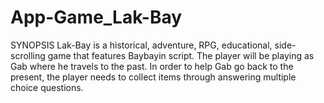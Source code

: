 # App-Game_Lak-Bay
SYNOPSIS
Lak-Bay is a historical, adventure, RPG, educational, side-scrolling game that features Baybayin script. The player will be playing as Gab where he travels to the past. In order to help Gab go back to the present, the player needs to collect items through answering multiple choice questions.

